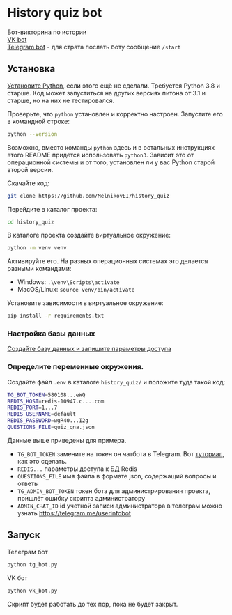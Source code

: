 # History quiz bot
Бот-викторина по истории  
[VK bot](https://vk.com/club220747682)  
[Telegram bot](https://t.me/h_quiz_bot) - для страта послать боту сообщение `/start`
## Установка
[Установите Python](https://www.python.org/), если этого ещё не сделали. Требуется Python 3.8 и старше. Код может запуститься на других версиях питона от 3.1 и старше, но на них не тестировался.

Проверьте, что `python` установлен и корректно настроен. Запустите его в командной строке:
```sh
python --version
```
Возможно, вместо команды `python` здесь и в остальных инструкциях этого README придётся использовать `python3`. Зависит это от операционной системы и от того, установлен ли у вас Python старой второй версии.

Скачайте код:
```sh
git clone https://github.com/MelnikovEI/history_quiz
```

Перейдите в каталог проекта:
```sh
cd history_quiz
```

В каталоге проекта создайте виртуальное окружение:
```sh
python -m venv venv
```
Активируйте его. На разных операционных системах это делается разными командами:

- Windows: `.\venv\Scripts\activate`
- MacOS/Linux: `source venv/bin/activate`

Установите зависимости в виртуальное окружение:
```sh
pip install -r requirements.txt
```
### Настройка базы данных

[Создайте базу данных и запишите параметры доступа](https://redislabs.com/)

### Определите переменные окружения.
Создайте файл `.env` в каталоге `history_quiz/` и положите туда такой код:
```sh
TG_BOT_TOKEN=580108...eWQ
REDIS_HOST=redis-10947.c....com
REDIS_PORT=1...7
REDIS_USERNAME=default
REDIS_PASSWORD=wgR40...I2g
QUESTIONS_FILE=quiz_qna.json
```
Данные выше приведены для примера.
- `TG_BOT_TOKEN` замените на токен он чатбота в Telegram. Вот [туториал](https://spark.ru/startup/it-agenstvo-index/blog/47364/kak-poluchit-tokeni-dlya-sozdaniya-chat-bota-v-telegrame-vajbere-i-v-vkontakte), как это сделать.
- `REDIS...` параметры доступа к БД Redis
- `QUESTIONS_FILE` имя файла в формате json, содержащий вопросы и ответы
- `TG_ADMIN_BOT_TOKEN` токен бота для администрирования проекта, пришлёт ошибку скрипта администратору
- `ADMIN_CHAT_ID` id учетной записи администратора в телеграм можно узнать https://telegram.me/userinfobot
## Запуск
Телеграм бот
```sh
python tg_bot.py
```
VK бот
```sh
python vk_bot.py
```
Скрипт будет работать до тех пор, пока не будет закрыт.
